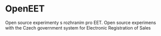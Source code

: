 # OpenEET
Open source experimenty s rozhraním pro EET.
Open source experimens with the Czech government system for Electronic Registration of Sales 
